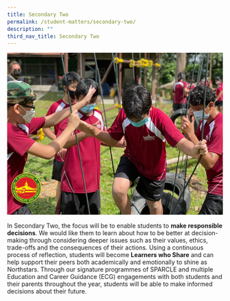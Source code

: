 ```yaml
---
title: Secondary Two
permalink: /student-matters/secondary-two/
description: ""
third_nav_title: Secondary Two
---
```

<img src="/images/sec2.jpg">
<p>In Secondary Two, the focus will be to enable students to&nbsp;<strong>make responsible decisions</strong>. We would like them to learn about how to be better at decision-making through considering deeper issues such as their values, ethics, trade-offs and the consequences of their actions. Using a continuous process of reflection, students will become&nbsp;<strong>Learners who Share</strong>&nbsp;and can help support their peers both academically and emotionally to shine as Northstars. Through our signature programmes of SPARCLE and multiple Education and Career Guidance (ECG) engagements with both students and their parents throughout the year, students will be able to make informed decisions about their future.</p>